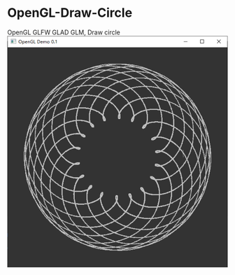# OpenGL-Draw-Circle
OpenGL GLFW GLAD GLM, Draw circle
![演示结果](https://github.com/inulloo/OpenGL-Draw-Circle/blob/main/demo.png)

